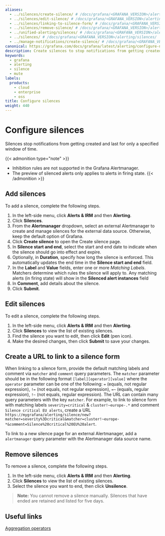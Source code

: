 ```yaml
---
aliases:
  - ../silences/create-silence/ # /docs/grafana/<GRAFANA_VERSION>/alerting/silences/create-silence/
  - ../silences/edit-silence/ # /docs/grafana/<GRAFANA_VERSION>/alerting/silences/edit-silence/
  - ../silences/linking-to-silence-form/ # /docs/grafana/<GRAFANA_VERSION>/alerting/silences/linking-to-silence-form/
  - ../silences/remove-silence/ # /docs/grafana/<GRAFANA_VERSION>/alerting/silences/remove-silence/
  - ../unified-alerting/silences/ # /docs/grafana/<GRAFANA_VERSION>/alerting/unified-alerting/silences/
  - ../silences/ # /docs/grafana/<GRAFANA_VERSION>/alerting/silences/
  - ../manage-notifications/create-silence/ # /docs/grafana/<GRAFANA_VERSION>/alerting/manage-notifications/create-silence/
canonical: https://grafana.com/docs/grafana/latest/alerting/configure-notifications/create-silence/
description: Create silences to stop notifications from getting created for a specified window of time
keywords:
  - grafana
  - alerting
  - silence
  - mute
labels:
  products:
    - cloud
    - enterprise
    - oss
title: Configure silences
weight: 440
---
```


# Configure silences

Silences stop notifications from getting created and last for only a specified window of time.

{{< admonition type="note" >}}

- Inhibition rules are not supported in the Grafana Alertmanager.
- The preview of silenced alerts only applies to alerts in firing state.
  {{< /admonition >}}

## Add silences

To add a silence, complete the following steps.

1. In the left-side menu, click **Alerts & IRM** and then **Alerting**.
1. Click **Silences**.
1. From the **Alertmanager** dropdown, select an external Alertmanager to create and manage silences for the external data source. Otherwise, keep the default option of Grafana.
1. Click **Create silence** to open the Create silence page.
1. In **Silence start and end**, select the start and end date to indicate when the silence should go into effect and expire.
1. Optionally, in **Duration**, specify how long the silence is enforced. This automatically updates the end time in the **Silence start and end** field.
1. In the **Label** and **Value** fields, enter one or more _Matching Labels_. Matchers determine which rules the silence will apply to. Any matching alerts (in firing state) will show in the **Silenced alert instances** field
1. In **Comment**, add details about the silence.
1. Click **Submit**.

## Edit silences

To edit a silence, complete the following steps.

1. In the left-side menu, click **Alerts & IRM** and then **Alerting**.
1. Click **Silences** to view the list of existing silences.
1. Find the silence you want to edit, then click **Edit** (pen icon).
1. Make the desired changes, then click **Submit** to save your changes.

## Create a URL to link to a silence form

When linking to a silence form, provide the default matching labels and comment via `matcher` and `comment` query parameters. The `matcher` parameter should be in the following format `[label][operator][value]` where the `operator` parameter can be one of the following: `=` (equals, not regular expression), `!=` (not equals, not regular expression), `=~` (equals, regular expression), `!~` (not equals, regular expression).
The URL can contain many query parameters with the key `matcher`.
For example, to link to silence form with matching labels `severity=critical` & `cluster!~europe-.*` and comment `Silence critical EU alerts`, create a URL `https://mygrafana/alerting/silence/new?matcher=severity%3Dcritical&matcher=cluster!~europe-*&comment=Silence%20critical%20EU%20alert`.

To link to a new silence page for an external Alertmanager, add a `alertmanager` query parameter with the Alertmanager data source name.

## Remove silences

To remove a silence, complete the following steps.

1. In the left-side menu, click **Alerts & IRM** and then **Alerting**.
1. Click **Silences** to view the list of existing silences.
1. Select the silence you want to end, then click **Unsilence**.

> **Note:** You cannot remove a silence manually. Silences that have ended are retained and listed for five days.

## Useful links

[Aggregation operators](https://prometheus.io/docs/prometheus/latest/querying/operators/#aggregation-operators)
